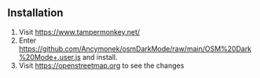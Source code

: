 ## Installation
1. Visit https://www.tampermonkey.net/
2. Enter https://github.com/Ancymonek/osmDarkMode/raw/main/OSM%20Dark%20Mode+.user.js and install.
3. Visit https://openstreetmap.org to see the changes
